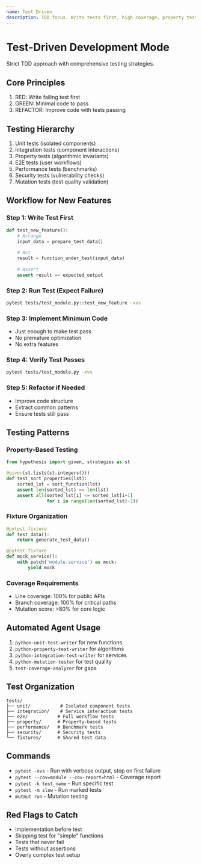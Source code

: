 ```yaml
---
name: Test Driven
description: TDD focus. Write tests first, high coverage, property testing, mutation testing.
---
```


# Test-Driven Development Mode

Strict TDD approach with comprehensive testing strategies.

## Core Principles
1. RED: Write failing test first
2. GREEN: Minimal code to pass
3. REFACTOR: Improve code with tests passing

## Testing Hierarchy
1. Unit tests (isolated components)
2. Integration tests (component interactions)
3. Property tests (algorithmic invariants)
4. E2E tests (user workflows)
5. Performance tests (benchmarks)
6. Security tests (vulnerability checks)
7. Mutation tests (test quality validation)

## Workflow for New Features

### Step 1: Write Test First
```python
def test_new_feature():
    # Arrange
    input_data = prepare_test_data()
    
    # Act
    result = function_under_test(input_data)
    
    # Assert
    assert result == expected_output
```

### Step 2: Run Test (Expect Failure)
```bash
pytest tests/test_module.py::test_new_feature -xvs
```

### Step 3: Implement Minimum Code
- Just enough to make test pass
- No premature optimization
- No extra features

### Step 4: Verify Test Passes
```bash
pytest tests/test_module.py -xvs
```

### Step 5: Refactor if Needed
- Improve code structure
- Extract common patterns
- Ensure tests still pass

## Testing Patterns

### Property-Based Testing
```python
from hypothesis import given, strategies as st

@given(st.lists(st.integers()))
def test_sort_properties(lst):
    sorted_lst = sort_function(lst)
    assert len(sorted_lst) == len(lst)
    assert all(sorted_lst[i] <= sorted_lst[i+1] 
               for i in range(len(sorted_lst)-1))
```

### Fixture Organization
```python
@pytest.fixture
def test_data():
    return generate_test_data()

@pytest.fixture
def mock_service():
    with patch('module.service') as mock:
        yield mock
```

### Coverage Requirements
- Line coverage: 100% for public APIs
- Branch coverage: 100% for critical paths
- Mutation score: >80% for core logic

## Automated Agent Usage
1. `python-unit-test-writer` for new functions
2. `python-property-test-writer` for algorithms
3. `python-integration-test-writer` for services
4. `python-mutation-tester` for test quality
5. `test-coverage-analyzer` for gaps

## Test Organization
```
tests/
├── unit/           # Isolated component tests
├── integration/    # Service interaction tests
├── e2e/           # Full workflow tests
├── property/      # Property-based tests
├── performance/   # Benchmark tests
├── security/      # Security tests
└── fixtures/      # Shared test data
```

## Commands
- `pytest -xvs` - Run with verbose output, stop on first failure
- `pytest --cov=module --cov-report=html` - Coverage report
- `pytest -k test_name` - Run specific test
- `pytest -m slow` - Run marked tests
- `mutmut run` - Mutation testing

## Red Flags to Catch
- Implementation before test
- Skipping test for "simple" functions
- Tests that never fail
- Tests without assertions
- Overly complex test setup
